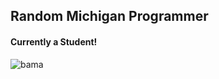 ## Random Michigan Programmer

#### Currently a Student!

![bama](https://github-readme-stats.vercel.app/api?username=minejerik&theme=dark])
